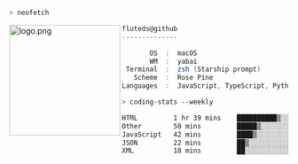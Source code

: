 ```zsh
> neofetch
```

<!--img align="left" src="https://github.com/fluteds.png" alt="logo.png" width="200"/>-->
<img align="left" src="https://external-content.duckduckgo.com/iu/?u=https%3A%2F%2F78.media.tumblr.com%2F975fca5f82161b190efdcaa05ffbd4ec%2Ftumblr_p6q6m9TJF01x3p3jmo1_500.png&f=1&nofb=1" alt="logo.png" width="200"/>

```csharp
fluteds@github
--------------

       OS  :  macOS
       WM  :  yabai
 Terminal  :  zsh (Starship prompt)  
   Scheme  :  Rose Pine  
Languages  :  JavaScript, TypeScript, Python, HTML, CSS  

```

```zsh
> coding-stats --weekly
```

<!--START_SECTION:waka-->

```txt
HTML         1 hr 39 mins    ██████████▒░░░░░░░░░░░░░░   41.22 %
Other        50 mins         █████▒░░░░░░░░░░░░░░░░░░░   21.09 %
JavaScript   42 mins         ████▒░░░░░░░░░░░░░░░░░░░░   17.84 %
JSON         22 mins         ██▒░░░░░░░░░░░░░░░░░░░░░░   09.54 %
XML          18 mins         ██░░░░░░░░░░░░░░░░░░░░░░░   07.81 %
```

<!--END_SECTION:waka-->
